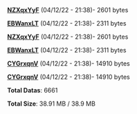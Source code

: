 [**NZXqxYyF**](/data/NZXqxYyF.txt) (04/12/22 - 21:38)- 2601 bytes

[**EBWanxLT**](/data/EBWanxLT.txt) (04/12/22 - 21:38)- 2311 bytes

[**NZXqxYyF**](/data/NZXqxYyF.txt) (04/12/22 - 21:38)- 2601 bytes

[**EBWanxLT**](/data/EBWanxLT.txt) (04/12/22 - 21:38)- 2311 bytes

[**CYGrxqnV**](/data/CYGrxqnV.txt) (04/12/22 - 21:38)- 14910 bytes

[**CYGrxqnV**](/data/CYGrxqnV.txt) (04/12/22 - 21:38)- 14910 bytes

**Total Datas**: 6661

**Total Size**: 38.91 MB / 38.9 MB